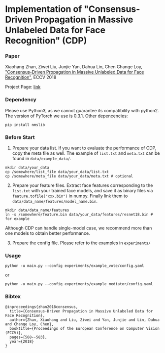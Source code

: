 # Implementation of "Consensus-Driven Propagation in Massive Unlabeled Data for Face Recognition" (CDP)

### Paper

Xiaohang Zhan, Ziwei Liu, Junjie Yan, Dahua Lin, Chen Change Loy, ["Consensus-Driven Propagation in Massive Unlabeled Data for Face Recognition"](http://openaccess.thecvf.com/content_ECCV_2018/papers/Xiaohang_Zhan_Consensus-Driven_Propagation_in_ECCV_2018_paper.pdf), ECCV 2018

Project Page:
[link](http://mmlab.ie.cuhk.edu.hk/projects/CDP/)

### Dependency
Please use Python3, as we cannot guarantee its compatibility with python2. The version of PyTorch we use is 0.3.1. Other depencencies:
```
pip install nmslib
```

### Before Start
1. Prepare your data list. If you want to evaluate the performance of CDP, copy the meta file as well. The example of `list.txt` and `meta.txt` can be found in `data/example_data/`.
```
mkdir data/your_data
cp /somewhere/list_file data/your_data/list.txt
cp /somewhere/meta_file data/your_data/meta.txt # optional
```
2. Prepare your feature files. Extract face features corresponding to the `list.txt` with your trained face models, and save it as binary files via `feature.tofile("xxx.bin")` in numpy. Finally link them to `data/data_name/features/model_name.bin`.
```
mkdir data/data_name/features
ln -s /somewhere/feature.bin data/your_data/features/resnet18.bin # for example
```
Although CDP can handle single-model case, we recommend more than one models to obtain better performance.

3. Prepare the config file. Please refer to the examples in `experiments/`

### Usage
```
python -u main.py --config experiments/example_vote/config.yaml
```
or
```
python -u main.py --config experiments/example_mediator/config.yaml
```

### Bibtex
```
@inproceedings{zhan2018consensus,
  title={Consensus-Driven Propagation in Massive Unlabeled Data for Face Recognition},
  author={Zhan, Xiaohang and Liu, Ziwei and Yan, Junjie and Lin, Dahua and Change Loy, Chen},
  booktitle={Proceedings of the European Conference on Computer Vision (ECCV)},
  pages={568--583},
  year={2018}
}
```
